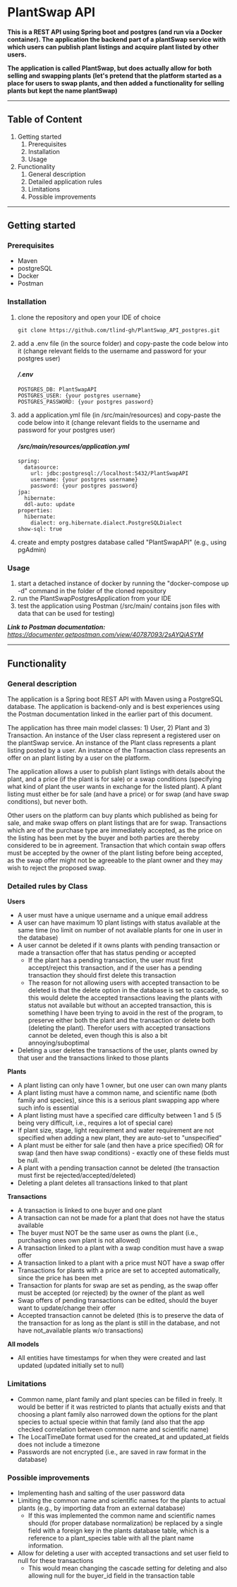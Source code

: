 # PlantSwap API

**This is a REST API using Spring boot and postgres (and run via a Docker container). The application the backend part of a plantSwap service with which users can publish plant listings and acquire plant listed by other users.**

**The application is called PlantSwap, but does actually allow for both selling and swapping plants (let's pretend that the platform started as a place for users to swap plants, and then added a functionality for selling plants but kept the name plantSwap)**

---
## Table of Content
1. Getting started
   1. Prerequisites
   2. Installation
   3. Usage
2. Functionality
   1. General description
   2. Detailed application rules 
   3. Limitations 
   4. Possible improvements

---

## Getting started
### Prerequisites
- Maven
- postgreSQL
- Docker
- Postman

### Installation
1. clone the repository and open your IDE of choice
    ```
    git clone https://github.com/tlind-gh/PlantSwap_API_postgres.git
    ```
2. add a .env file (in the source folder) and copy-paste the code below into it (change relevant fields to the username and password for your postgres user)
    #### */.env*
    
    ```
    POSTGRES_DB: PlantSwapAPI
    POSTGRES_USER: {your postgres username}
    POSTGRES_PASSWORD: {your postgres password}
    ```
    
3. add a application.yml file (in /src/main/resources) and copy-paste the code below into it (change relevant fields to the username and password for your postgres user) 

    #### */src/main/resources/application.yml*
    ```
    spring:
      datasource:
        url: jdbc:postgresql://localhost:5432/PlantSwapAPI
        username: {your postgres username}
        password: {your postgres password}
    jpa:
      hibernate:
      ddl-auto: update
    properties:
      hibernate:
        dialect: org.hibernate.dialect.PostgreSQLDialect
    show-sql: true
    ```
4. create and empty postgres database called "PlantSwapAPI" (e.g., using pgAdmin)

### Usage
1. start a detached instance of docker by running the "docker-compose up -d" command in the folder of the cloned repository
2. run the PlantSwapPostgresApplication from your IDE
3. test the application using Postman (/src/main/ contains json files with data that can be used for testing)

***Link to Postman documentation:*** *https://documenter.getpostman.com/view/40787093/2sAYQiASYM*

---

## Functionality

### General description
The application is a Spring boot REST API with Maven using a PostgreSQL database. The application is backend-only and is best experiences using the Postman documentation linked in the earlier part of this document.

The application has three main model classes: 1) User, 2) Plant and 3) Transaction. An instance of the User class represent a registered user on the plantSwap service. An instance of the Plant class represents a plant listing posted by a user. An instance of the Transaction class represents an offer on an plant listing by a user on the platform. 

The application allows a user to publish plant listings with details about the plant, and a price (if the plant is for sale) or a swap conditions (specifying what kind of plant the user wants in exchange for the listed plant). A plant listing must either be for sale (and have a price) or for swap (and have swap conditions), but never both.

Other users on the platform can buy plants which published as being for sale, and make swap offers on plant listings that are for swap.
Transactions which are of the purchase type are immediately accepted, as the price on the listing has been met by the buyer and both parties are thereby considered to be in agreement.
Transaction that which contain swap offers must be accepted by the owner of the plant listing before being accepted, as the swap offer might not be agreeable to the plant owner and they may wish to reject the proposed swap. 

### Detailed rules by Class

**Users**
- A user must have a unique username and a unique email address
- A user can have maximum 10 plant listings with status available at the same time (no limit on number of not available plants for one in user in the database)
- A user cannot be deleted if it owns plants with pending transaction or made a transaction offer that has status pending or accepted
  - If the plant has a pending transaction, the user must first accept/reject this transaction, and if the user has a pending transaction they should first delete this transaction
  - The reason for not allowing users with accepted transaction to be deleted is that the delete option in the database is set to cascade, so this would delete the accepted transactions leaving the plants with status not available but without an accepted transaction, this is something I have been trying to avoid in the rest of the program, to preserve either both the plant and the transaction or delete both (deleting the plant). Therefor users with accepted transactions cannot be deleted, even though this is also a bit annoying/suboptimal
- Deleting a user deletes the transactions of the user, plants owned by that user and the transactions linked to those plants

**Plants**
- A plant listing can only have 1 owner, but one user can own many plants
- A plant listing must have a common name, and scientific name (both family and species), since this is a serious plant swapping app where such info is essential
- A plant listing must have a specified care difficulty between 1 and 5 (5 being very difficult, i.e., requires a lot of special care)
- If plant size, stage, light requirement and water requirement are not specified when adding a new plant, they are auto-set to "unspecified"
- A plant must be either for sale (and then have a price specified) OR for swap (and then have swap conditions) - exactly one of these fields must be null.
- A plant with a pending transaction cannot be deleted (the transaction must first be rejected/accepted/deleted)
- Deleting a plant deletes all transactions linked to that plant

**Transactions**
- A transaction is linked to one buyer and one plant
- A transaction can not be made for a plant that does not have the status available
- The buyer must NOT be the same user as owns the plant (i.e., purchasing ones own plant is not allowed)
- A transaction linked to a plant with a swap condition must have a swap offer
- A transaction linked to a plant with a price must NOT have a swap offer
- Transactions for plants with a price are set to accepted automatically, since the price has been met
- Transaction for plants for swap are set as pending, as the swap offer must be accepted (or rejected) by the owner of the plant as well
- Swap offers of pending transactions can be edited, should the buyer want to update/change their offer
- Accepted transaction cannot be deleted (this is to preserve the data of the transaction for as long as the plant is still in the database, and not have not_available plants w/o transactions)

**All models**
- All entities have timestamps for when they were created and last updated (updated initially set to null)

### Limitations
- Common name, plant family and plant species can be filled in freely. It would be better if it was restricted to plants that actually exists and that choosing a plant family also narrowed down the options for the plant species to actual specie within that family (and also that the app checked correlation between common name and scientific name)
- The LocalTimeDate format used for the created_at and updated_at fields does not include a timezone
- Passwords are not encrypted (i.e., are saved in raw format in the database)


### Possible improvements
- Implementing hash and salting of the user password data
- Limiting the common name and scientific names for the plants to actual plants (e.g., by importing data from an external database)
  - If this was implemented the common name and scientific names should (for proper database normalization) be replaced by a single field with a foreign key in the plants database table, which is a reference to a plant_species table with all the plant name information.
- Allow for deleting a user with accepted transactions and set user field to null for these transactions
  - This would mean changing the cascade setting for deleting and also allowing null for the buyer_id field in the transaction table
